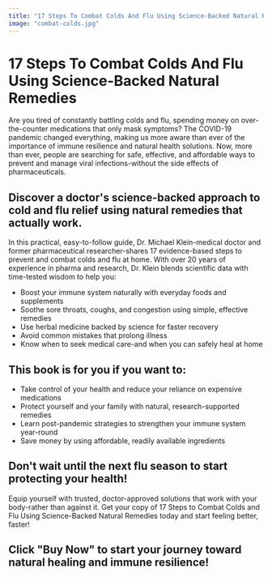 ```yaml
---
title: "17 Steps To Combat Colds And Flu Using Science-Backed Natural Remedies"
image: "combat-colds.jpg"
---
```


# 17 Steps To Combat Colds And Flu Using Science-Backed Natural Remedies

Are you tired of constantly battling colds and flu, spending money on over-the-counter medications that only mask symptoms?
The COVID-19 pandemic changed everything, making us more aware than ever of the importance of immune resilience and natural health solutions. Now, more than ever, people are searching for safe, effective, and affordable ways to prevent and manage viral infections-without the side effects of pharmaceuticals.

## Discover a doctor's science-backed approach to cold and flu relief using natural remedies that actually work.
In this practical, easy-to-follow guide, Dr. Michael Klein-medical doctor and former pharmaceutical researcher-shares 17 evidence-based steps to prevent and combat colds and flu at home. With over 20 years of experience in pharma and research, Dr. Klein blends scientific data with time-tested wisdom to help you:
- Boost your immune system naturally with everyday foods and supplements
- Soothe sore throats, coughs, and congestion using simple, effective remedies
- Use herbal medicine backed by science for faster recovery
- Avoid common mistakes that prolong illness
- Know when to seek medical care-and when you can safely heal at home

## This book is for you if you want to:
- Take control of your health and reduce your reliance on expensive medications
- Protect yourself and your family with natural, research-supported remedies
- Learn post-pandemic strategies to strengthen your immune system year-round
- Save money by using affordable, readily available ingredients

## Don't wait until the next flu season to start protecting your health!
Equip yourself with trusted, doctor-approved solutions that work with your body-rather than against it. Get your copy of 17 Steps to Combat Colds and Flu Using Science-Backed Natural Remedies today and start feeling better, faster!

## Click "Buy Now" to start your journey toward natural healing and immune resilience!
